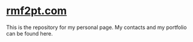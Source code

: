 # [rmf2pt.com](http://rmf2pt.com)
This is the repository for my personal page.
My contacts and my portfolio can be found here.
